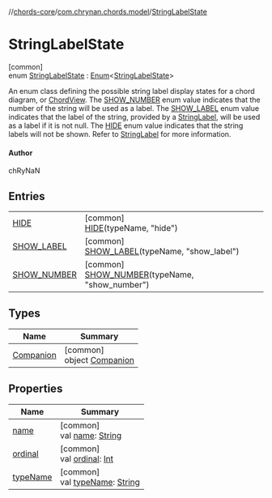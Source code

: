 //[chords-core](../../../index.md)/[com.chrynan.chords.model](../index.md)/[StringLabelState](index.md)

# StringLabelState

[common]\
enum [StringLabelState](index.md) : [Enum](https://kotlinlang.org/api/latest/jvm/stdlib/kotlin/-enum/index.html)&lt;[StringLabelState](index.md)&gt; 

An enum class defining the possible string label display states for a chord diagram, or [ChordView](../../com.chrynan.chords.view/-chord-view/index.md). The [SHOW_NUMBER](-s-h-o-w_-n-u-m-b-e-r/index.md) enum value indicates that the number of the string will be used as a label. The [SHOW_LABEL](-s-h-o-w_-l-a-b-e-l/index.md) enum value indicates that the label of the string, provided by a [StringLabel](../-string-label/index.md), will be used as a label if it is not null. The [HIDE](-h-i-d-e/index.md) enum value indicates that the string labels will not be shown. Refer to [StringLabel](../-string-label/index.md) for more information.

#### Author

chRyNaN

## Entries

| | |
|---|---|
| [HIDE](-h-i-d-e/index.md) | [common]<br>[HIDE](-h-i-d-e/index.md)(typeName, "hide") |
| [SHOW_LABEL](-s-h-o-w_-l-a-b-e-l/index.md) | [common]<br>[SHOW_LABEL](-s-h-o-w_-l-a-b-e-l/index.md)(typeName, "show_label") |
| [SHOW_NUMBER](-s-h-o-w_-n-u-m-b-e-r/index.md) | [common]<br>[SHOW_NUMBER](-s-h-o-w_-n-u-m-b-e-r/index.md)(typeName, "show_number") |

## Types

| Name | Summary |
|---|---|
| [Companion](-companion/index.md) | [common]<br>object [Companion](-companion/index.md) |

## Properties

| Name | Summary |
|---|---|
| [name](-s-h-o-w_-n-u-m-b-e-r/index.md#-372974862%2FProperties%2F1723987581) | [common]<br>val [name](-s-h-o-w_-n-u-m-b-e-r/index.md#-372974862%2FProperties%2F1723987581): [String](https://kotlinlang.org/api/latest/jvm/stdlib/kotlin/-string/index.html) |
| [ordinal](-s-h-o-w_-n-u-m-b-e-r/index.md#-739389684%2FProperties%2F1723987581) | [common]<br>val [ordinal](-s-h-o-w_-n-u-m-b-e-r/index.md#-739389684%2FProperties%2F1723987581): [Int](https://kotlinlang.org/api/latest/jvm/stdlib/kotlin/-int/index.html) |
| [typeName](type-name.md) | [common]<br>val [typeName](type-name.md): [String](https://kotlinlang.org/api/latest/jvm/stdlib/kotlin/-string/index.html) |
